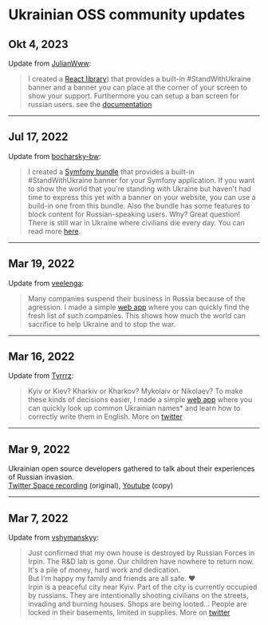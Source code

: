 # Ukrainian OSS community updates

## Okt 4, 2023
Update from [JulianWww](https://github.com/JulianWww):
> I created a [React library](https://www.npmjs.com/package/stand-with-ukraine-reac)) that provides a built-in
#StandWithUkraine banner and a banner you can place at the corner of your screen to show your support. Furthermore you can setup a ban screen for russian users. see the [documentation](https://julianwww.github.io/StandWithUkraine/?path=/docs/components-saveukrainebanscreen--docs)

---

## Jul 17, 2022
Update from [bocharsky-bw](https://github.com/bocharsky-bw):
> I created a [Symfony bundle](https://github.com/bocharsky-bw/stand-with-ukraine-bundle) that provides a built-in
#StandWithUkraine banner for your Symfony application. If you want to show the world that you're standing with Ukraine
but haven't had time to express this yet with a banner on your website, you can use a build-in one from this bundle.
Also the bundle has some features to block content for Russian-speaking users. Why? Great question!
There is still war in Ukraine where civilians die every day. You can read more [here](https://github.com/bocharsky-bw/stand-with-ukraine-bundle#standwithukrainebundle).

---

## Mar 19, 2022
Update from [veelenga](https://github.com/veelenga):
> Many companies suspend their business in Russia because of the agression.
I made a simple [web app](https://rblist.info) where you can quickly find the fresh list of such companies.
This shows how much the world can sacrifice to help Ukraine and to stop the war.

---

## Mar 16, 2022
Update from [Tyrrrz](https://github.com/Tyrrrz):
> Kyiv or Kiev? Kharkiv or Kharkov? Mykolaiv or Nikolaev?
To make these kinds of decisions easier, I made a simple [web app](https://spellingukraine.com/) where you can quickly look up common Ukrainian names* and learn how to correctly write them in English. More on [twitter](https://twitter.com/Tyrrrz/status/1504035025200762883)

---

## Mar 9, 2022
Ukrainian open source developers gathered to talk about their experiences of Russian invasion.  
[Twitter Space recording](https://twitter.com/denysdovhan/status/1501486563842211843) (original), [Youtube](https://www.youtube.com/watch?v=LeG09zu_p_g) (copy)

---

## Mar 7, 2022
Update from [vshymanskyy](https://github.com/vshymanskyy):

> Just confirmed that my own house is destroyed by Russian Forces in Irpin. The R&D lab is gone.
Our children have nowhere to return now. It's a pile of money, hard work and dedication.  
But I'm happy my family and friends are all safe. ❤️  
Irpin is a peaceful city near Kyiv. Part of the city is currently occupied by russians.
They are intentionally shooting civilians on the streets, invading and burning houses. Shops are being looted...
People are locked in their basements, limited in supplies. More on [twitter](https://twitter.com/vshymanskyy/status/1512438413357719564)
